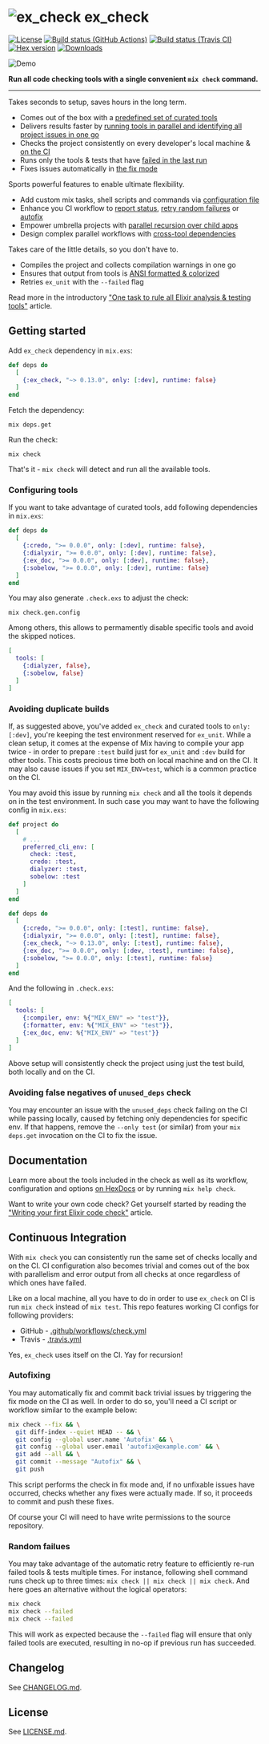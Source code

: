 # ![ex_check](https://raw.githubusercontent.com/karolsluszniak/ex_check/master/logo.svg) ex_check

[![License](https://img.shields.io/github/license/karolsluszniak/ex_check.svg)](https://github.com/karolsluszniak/ex_check/blob/master/LICENSE.md)
[![Build status (GitHub Actions)](https://img.shields.io/github/workflow/status/karolsluszniak/ex_check/check/master?logo=github)](https://github.com/karolsluszniak/ex_check/actions)
[![Build status (Travis CI)](https://img.shields.io/travis/karolsluszniak/ex_check/master.svg?logo=travis)](https://travis-ci.org/karolsluszniak/ex_check)
[![Hex version](https://img.shields.io/hexpm/v/ex_check.svg)](https://hex.pm/packages/ex_check)
[![Downloads](https://img.shields.io/hexpm/dt/ex_check.svg)](https://hex.pm/packages/ex_check)

![Demo](https://raw.githubusercontent.com/karolsluszniak/ex_check/master/demo-67x16.svg)

**Run all code checking tools with a single convenient `mix check` command.**

---

Takes seconds to setup, saves hours in the long term.
- Comes out of the box with a [predefined set of curated tools](https://hexdocs.pm/ex_check/Mix.Tasks.Check.html#module-tools)
- Delivers results faster by [running tools in parallel and identifying all project issues in one go](https://hexdocs.pm/ex_check/Mix.Tasks.Check.html#module-workflow)
- Checks the project consistently on every developer's local machine & [on the CI](https://github.com/karolsluszniak/ex_check#continuous-integration)
- Runs only the tools & tests that have [failed in the last run](https://hexdocs.pm/ex_check/Mix.Tasks.Check.html#module-retrying-failed-tools)
- Fixes issues automatically in [the fix mode](https://hexdocs.pm/ex_check/Mix.Tasks.Check.html#module-fix-mode)

Sports powerful features to enable ultimate flexibility.
- Add custom mix tasks, shell scripts and commands via [configuration file](https://hexdocs.pm/ex_check/Mix.Tasks.Check.html#module-configuration-file)
- Enhance you CI workflow to [report status](https://hexdocs.pm/ex_check/Mix.Tasks.Check.html#module-manifest-file), [retry random failures](#random-failures) or [autofix](#autofixing)
- Empower umbrella projects with [parallel recursion over child apps](https://hexdocs.pm/ex_check/Mix.Tasks.Check.html#module-umbrella-projects)
- Design complex parallel workflows with [cross-tool dependencies](https://hexdocs.pm/ex_check/Mix.Tasks.Check.html#module-cross-tool-dependencies)

Takes care of the little details, so you don't have to.
- Compiles the project and collects compilation warnings in one go
- Ensures that output from tools is [ANSI formatted & colorized](https://hexdocs.pm/ex_check/Mix.Tasks.Check.html#module-tool-processes-and-ansi-formatting)
- Retries `ex_unit` with the `--failed` flag

Read more in the introductory ["One task to rule all Elixir analysis & testing
tools"](http://cloudless.studio/articles/49-one-task-to-rule-all-elixir-analysis-testing-tools)
article.

## Getting started

Add `ex_check` dependency in `mix.exs`:

```elixir
def deps do
  [
    {:ex_check, "~> 0.13.0", only: [:dev], runtime: false}
  ]
end
```

Fetch the dependency:

```
mix deps.get
```

Run the check:

```
mix check
```

That's it - `mix check` will detect and run all the available tools.

### Configuring tools

If you want to take advantage of curated tools, add following dependencies in `mix.exs`:

```elixir
def deps do
  [
    {:credo, ">= 0.0.0", only: [:dev], runtime: false},
    {:dialyxir, ">= 0.0.0", only: [:dev], runtime: false},
    {:ex_doc, ">= 0.0.0", only: [:dev], runtime: false},
    {:sobelow, ">= 0.0.0", only: [:dev], runtime: false}
  ]
end
```

You may also generate `.check.exs` to adjust the check:

```
mix check.gen.config
```

Among others, this allows to permamently disable specific tools and avoid the skipped notices.

```elixir
[
  tools: [
    {:dialyzer, false},
    {:sobelow, false}
  ]
]
```

### Avoiding duplicate builds

If, as suggested above, you've added `ex_check` and curated tools to `only: [:dev]`, you're keeping the test environment reserved for `ex_unit`. While a clean setup, it comes at the expense of Mix having to compile your app twice - in order to prepare `:test` build just for `ex_unit` and `:dev` build for other tools. This costs precious time both on local machine and on the CI. It may also cause issues if you set `MIX_ENV=test`, which is a common practice on the CI.

You may avoid this issue by running `mix check` and all the tools it depends on in the test environment. In such case you may want to have the following config in `mix.exs`:

```elixir
def project do
  [
    # ...
    preferred_cli_env: [
      check: :test,
      credo: :test,
      dialyzer: :test,
      sobelow: :test
    ]
  ]
end

def deps do
  [
    {:credo, ">= 0.0.0", only: [:test], runtime: false},
    {:dialyxir, ">= 0.0.0", only: [:test], runtime: false},
    {:ex_check, "~> 0.13.0", only: [:test], runtime: false},
    {:ex_doc, ">= 0.0.0", only: [:dev, :test], runtime: false},
    {:sobelow, ">= 0.0.0", only: [:test], runtime: false}
  ]
end
```

And the following in `.check.exs`:

```elixir
[
  tools: [
    {:compiler, env: %{"MIX_ENV" => "test"}},
    {:formatter, env: %{"MIX_ENV" => "test"}},
    {:ex_doc, env: %{"MIX_ENV" => "test"}}
  ]
]
```

Above setup will consistently check the project using just the test build, both locally and on the CI.

### Avoiding false negatives of `unused_deps` check

You may encounter an issue with the `unused_deps` check failing on the CI while passing locally, caused by fetching only dependencies for specific env. If that happens, remove the `--only test` (or similar) from your `mix deps.get` invocation on the CI to fix the issue.

## Documentation

Learn more about the tools included in the check as well as its workflow, configuration and options
[on HexDocs](https://hexdocs.pm/ex_check/Mix.Tasks.Check.html) or by running `mix help check`.

Want to write your own code check? Get yourself started by reading the ["Writing your first Elixir
code check"](http://cloudless.studio/articles/50-writing-your-first-elixir-code-check) article.

## Continuous Integration

With `mix check` you can consistently run the same set of checks locally and on the CI. CI
configuration also becomes trivial and comes out of the box with parallelism and error output from
all checks at once regardless of which ones have failed.

Like on a local machine, all you have to do in order to use `ex_check` on CI is run `mix check`
instead of `mix test`. This repo features working CI configs for following providers:

- GitHub - [.github/workflows/check.yml](https://github.com/karolsluszniak/ex_check/blob/master/.github/workflows/check.yml)
- Travis - [.travis.yml](https://github.com/karolsluszniak/ex_check/blob/master/.travis.yml)

Yes, `ex_check` uses itself on the CI. Yay for recursion!

### Autofixing

You may automatically fix and commit back trivial issues by triggering the fix mode on the CI as
well. In order to do so, you'll need a CI script or workflow similar to the example below:

```bash
mix check --fix && \
  git diff-index --quiet HEAD -- && \
  git config --global user.name 'Autofix' && \
  git config --global user.email 'autofix@example.com' && \
  git add --all && \
  git commit --message "Autofix" && \
  git push
```

This script performs the check in fix mode and, if no unfixable issues have occurred, checks whether
any fixes were actually made. If so, it proceeds to commit and push these fixes.

Of course your CI will need to have write permissions to the source repository.

### Random failues

You may take advantage of the automatic retry feature to efficiently re-run failed tools & tests
multiple times. For instance, following shell command runs check up to three times: `mix check ||
mix check || mix check`. And here goes an alternative without the logical operators:

```bash
mix check
mix check --failed
mix check --failed
```

This will work as expected because the `--failed` flag will ensure that only failed tools are
executed, resulting in no-op if previous run has succeeded.

## Changelog

See [CHANGELOG.md](https://github.com/karolsluszniak/ex_check/blob/master/CHANGELOG.md).

## License

See [LICENSE.md](https://github.com/karolsluszniak/ex_check/blob/master/LICENSE.md).
